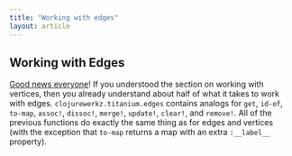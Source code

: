 ```yaml
---
title: "Working with edges"
layout: article
---
```


## Working with Edges 

[Good news everyone](http://www.youtube.com/watch?v=1D1cap6yETA)! If
you understood the section on working with vertices, then you already
understand about half of what it takes to work with edges.
`clojurewerkz.titanium.edges` contains analogs for `get`, `id-of`,
`to-map`, `assoc!`, `dissoc!`, `merge!`, `update!`, `clear!`, and
`remove!`. All of the previous functions do exactly the same thing as
for edges and vertices (with the exception that `to-map` returns a
 map with an extra `:__label__`  property).

